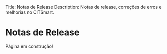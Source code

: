 Title: Notas de Release
Description: Notas de release, correções de erros e melhorias no CITSmart.

# Notas de Release

Página em construção!
